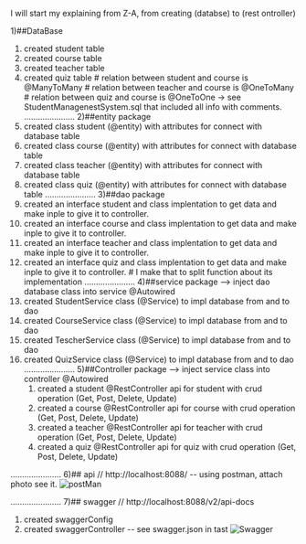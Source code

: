 I will start my explaining from Z-A, from creating (databse) to (rest ontroller)

1)##DataBase 
   1) created student table
   2) created course table
   3) created teacher table
   4) created quiz table
     # relation between student and course is @ManyToMany 
     # relation between teacher and course is @OneToMany 
     # relation between quiz and course is @OneToOne
-> see StudentManagenestSystem.sql that included all info with comments.
......................
2)##entity package
   1) created class student (@entity) with attributes for connect with database table
   2) created class course (@entity) with attributes for connect with database table
   3) created class teacher (@entity) with attributes for connect with database table
   4) created class quiz (@entity) with attributes for connect with database table 
......................
3)##dao package
  1) created an interface student and class implentation to get data and make inple to give it to controller.
  2) created an interface course and class implentation to get data and make inple to give it to controller.
  3) created an interface teacher and class implentation to get data and make inple to give it to controller.
  4) created an interface quiz and class implentation to get data and make inple to give it to controller.
    # I make that to split function about its implementation
......................
4)##service package
   --> inject dao database class into service @Autowired
  1) created StudentService class (@Service) to impl database from and to dao
  2) created CourseService class (@Service) to impl database from and to dao
  3) created TescherService class (@Service) to impl database from and to dao
  4) created QuizService class (@Service) to impl database from and to dao 
......................
5)##Controller package
  --> inject service class into controller @Autowired
     1) created a student @RestController api for student with crud operation (Get, Post, Delete, Update)
     2) created a course @RestController api for course with crud operation (Get, Post, Delete, Update)
     3) created a teacher @RestController api for teacher with crud operation (Get, Post, Delete, Update)
     4) created a quiz @RestController api for quiz with crud operation (Get, Post, Delete, Update)
     
......................
6)## api 
   // http://localhost:8088/
  -- using postman, attach photo see it.
  ![postMan](https://github.com/Deepoo2000/AnyWareSoftWare-Task/assets/104589126/b7c8dd99-4639-420b-9edc-b550819d5a42)

......................
7)## swagger
  // http://localhost:8088/v2/api-docs
  1) created swaggerConfig
  2) created swaggerController
-- see swagger.json in tast
![Swagger](https://github.com/Deepoo2000/AnyWareSoftWare-Task/assets/104589126/982a73a3-f3aa-4b06-a75f-ac5b97985fd8)

